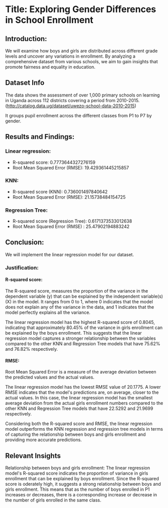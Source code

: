 # Title: Exploring Gender Differences in School Enrollment

## Introduction:
We will examine how boys and girls are distributed across different grade levels and uncover any variations in enrollment. By analyzing a comprehensive dataset from various schools, we aim to gain insights that promote fairness and equality in education. 


## Dataset Info
The data shows the assessment of over 1,000 primary schools on learning in Uganda across 112 districts covering a period from 2010-2015. (http://catalog.data.ug/dataset/uwezo-school-data-2010-2015)

It groups pupil enrollment across the different classes from P1 to P7 by gender.


## Results and Findings:

### Linear regression: 
- R-squared score: 0.7773644327276159
- Root Mean Squared Error (RMSE): 19.429361445215857


### KNN:
- R-squared score (KNN): 0.736001497840642
- Root Mean Squared Error (RMSE): 21.15738484154725

### Regression Tree:
- R-squared score (Regression Tree): 0.6171373533012638
- Root Mean Squared Error (RMSE) : 25.47902194883242



## Conclusion:
We will implement the linear regression model for our dataset. 

### Justification:

#### R-squared score: 
The R-squared score, measures the proportion of the variance in the dependent variable (y) that can be explained by the independent variable(s) (X) in the model. It ranges from 0 to 1, where 0 indicates that the model does not explain any of the variance in the data, and 1 indicates that the model perfectly explains all the variance.


The linear regression model has the highest R-squared score of 0.8045, indicating that approximately 80.45% of the variance in girls enrollment can be explained by the boys enrollment. This suggests that the linear regression model captures a stronger relationship between the variables compared to the other KNN and Regression Tree models that have 75.62% and 76.82% respectively.

#### RMSE: 
Root Mean Squared Error is a measure of the average deviation between the predicted values and the actual values. 


The linear regression model has the lowest RMSE value of 20.1775. A lower RMSE indicates that the model's predictions are, on average, closer to the actual values. In this case, the linear regression model has the smallest average deviation from the actual girls enrollment numbers compared to the other KNN and Regression Tree models that have 22.5292 and 21.9699 respectively.

Considering both the R-squared score and RMSE, the linear regression model outperforms the KNN regression and regression tree models in terms of capturing the relationship between boys and girls enrollment and providing more accurate predictions.


## Relevant Insights
Relationship between boys and girls enrollment: 
The linear regression model's R-squared score indicates the proportion of variance in girls enrollment that can be explained by boys enrollment. Since the R-squared score is oderately high, it suggests a strong relationship between boys and girls enrollment. This means that as the number of boys enrolled in P1 increases or decreases, there is a corresponding increase or decrease in the number of girls enrolled in the same class.
